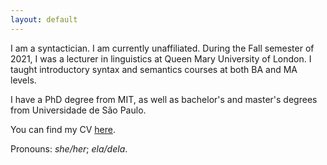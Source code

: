 ```yaml
---
layout: default
---
```


I am a syntactician. I am currently unaffiliated. During the Fall semester of 2021, I was a lecturer in linguistics at Queen Mary University of London. I taught introductory syntax and semantics courses at both BA and MA levels.

I have a PhD degree from MIT, as well as bachelor's and master's degrees from Universidade de São Paulo.

You can find my CV [here](https://sznfng.github.io/CV_sfong.pdf).

Pronouns: *she/her*; *ela/dela*.
